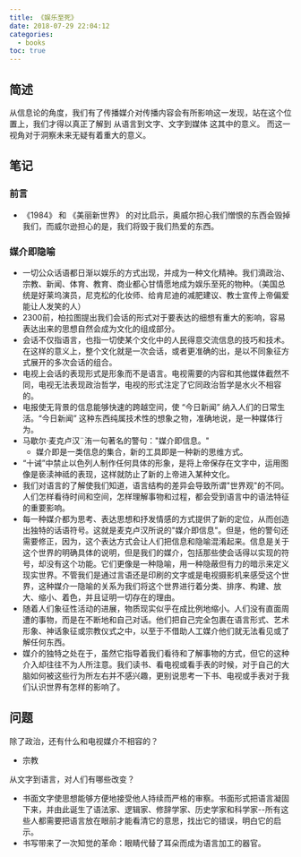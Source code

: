 ```yaml
---
title: 《娱乐至死》
date: 2018-07-29 22:04:12
categories:
  - books
toc: true
---
```


## 简述
从信息论的角度，我们有了传播媒介对传播内容会有所影响这一发现，站在这个位置上，我们才得以真正了解到 从语言到文字、文字到媒体 这其中的意义。
而这一视角对于洞察未来无疑有着重大的意义。
<!--more-->

## 笔记
### 前言
* 《1984》 和 《美丽新世界》 的对比启示，奥威尔担心我们憎恨的东西会毁掉我们，而威尔逊担心的是，我们将毁于我们热爱的东西。

### 媒介即隐喻 
* 一切公众话语都日渐以娱乐的方式出现，并成为一种文化精神。我们滴政治、宗教、新闻、体育、教育、商业都心甘情愿地成为娱乐至死的物种。（美国总统是好莱坞演员，尼克松的化妆师、给肯尼迪的减肥建议、教士宣传上帝偏爱能让人发笑的人）
* 2300前，柏拉图提出我们会话的形式对于要表达的细想有重大的影响，容易表达出来的思想自然会成为文化的组成部分。
* 会话不仅指语言，也指一切使某个文化中的人民得意交流信息的技巧和技术。在这样的意义上，整个文化就是一次会话，或者更准确的出，是以不同象征方式展开的多次会话的组合。
* 电视上会话的表现形式是形象而不是语言。电视需要的内容和其他媒体截然不同，电视无法表现政治哲学，电视的形式注定了它同政治哲学是水火不相容的。
* 电报使无背景的信息能够快速的跨越空间，使 “今日新闻” 纳入人们的日常生活。“今日新闻” 这种东西纯属技术性的想象之物，准确地说，是一种媒体行为。
* 马歇尔·麦克卢汉¨洧一句著名的警句："媒介即信息。"
  * 媒介即是一类信息的集合，新的工具即是一种新的思维方式。
* “十诫”中禁止以色列人制作任何具体的形象，是将上帝保存在文字中，运用图像是亵渎神祗的表现，这样就防止了新的上帝进入某种文化。
* 我们对语言的了解使我们知道，语言结构的差异会导致所谓"世界观"的不同。人们怎样看待时间和空间，怎样理解事物和过程，都会受到语言中的语法特征的重要影响。
* 每一种媒介都为思考、表达思想和抒发情感的方式提供了新的定位，从而创造出独特的话语符号。这就是麦克卢汉所说的"媒介即信息"。但是，他的警句还需要修正，因为，这个表达方式会让人们把信息和隐喻混淆起来。信息是关于这个世界的明确具体的说明，但是我们的媒介，包括那些使会话得以实现的符号，却没有这个功能。它们更像是一种隐喻，用一种隐蔽但有力的暗示来定义现实世界。不管我们是通过言语还是印刷的文字或是电视摄影机来感受这个世界，这种媒介一隐喻的关系为我们将这个世界进行着分类、排序、构建、放大、缩小、着色，并且证明一切存在的理由。
* 随着人们象征性活动的进展，物质现实似乎在成比例地缩小。人们没有直面周遭的事物，而是在不断地和自己对话。他们把自己完全包裹在语言形式、艺术形象、神话象征或宗教仪式之中，以至于不借助人工媒介他们就无法看见或了解任何东西。
* 媒介的独特之处在于，虽然它指导着我们看待和了解事物的方式，但它的这种介入却往往不为人所注意。我们读书、看电视或看手表的时候，对于自己的大脑如何被这些行为所左右并不感兴趣，更别说思考一下书、电视或手表对于我们认识世界有怎样的影响了。


## 问题

除了政治，还有什么和电视媒介不相容的？
* 宗教

从文字到语言，对人们有哪些改变？
* 书面文字使思想能够方便地接受他人持续而严格的审察。书面形式把语言凝固下来，并由此诞生了语法家、逻辑家、修辞学家、历史学家和科学家--所有这些人都需要把语言放在眼前才能看清它的意思，找出它的错误，明白它的启示。
* 书写带来了一次知觉的革命：眼睛代替了耳朵而成为语言加工的器官。